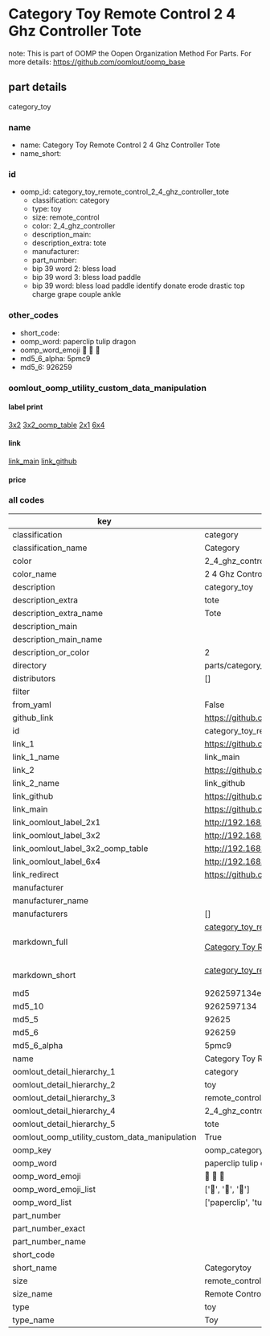 # Category Toy Remote Control 2 4 Ghz Controller Tote  

note: This is part of OOMP the Oopen Organization Method For Parts. For more details: https://github.com/oomlout/oomp_base

##  part details
  



category_toy



### name
* name: Category Toy Remote Control 2 4 Ghz Controller Tote
* name_short: 
### id
* oomp_id: category_toy_remote_control_2_4_ghz_controller_tote
  * classification: category
  * type: toy
  * size: remote_control
  * color: 2_4_ghz_controller
  * description_main: 
  * description_extra: tote
  * manufacturer: 
  * part_number: 
  * bip 39 word 2: bless load
  * bip 39 word 3: bless load paddle
  * bip 39 word: bless load paddle identify donate erode drastic top charge grape couple ankle

### other_codes
* short_code: 
* oomp_word: paperclip tulip dragon
* oomp_word_emoji :paperclip: :tulip: :dragon:
* md5_6_alpha: 5pmc9
* md5_6: 926259






### oomlout_oomp_utility_custom_data_manipulation
#### label print
[3x2](http://192.168.1.245:1112/?label=oomp%205pmc9)
[3x2_oomp_table](http://192.168.1.108:1112/?label=oomp%205pmc9)
[2x1](http://192.168.1.242:1112/?label=oomp%205pmc9)
[6x4](http://192.168.1.55:1112/?label=oomp%205pmc9)    

#### link

[link_main](https://github.com/oomlout/oomlout_oomp_version_1_messy/tree/main/parts/category_toy_remote_control_2_4_ghz_controller_tote) [link_github](https://github.com/oomlout/oomlout_oomp_version_1_messy/tree/main/parts/category_toy_remote_control_2_4_ghz_controller_tote)                             

#### price







### all codes 
| key | value |  
| --- | --- |  
| classification | category |  
| classification_name | Category |  
| color | 2_4_ghz_controller |  
| color_name | 2 4 Ghz Controller |  
| description | category_toy |  
| description_extra | tote |  
| description_extra_name | Tote |  
| description_main |  |  
| description_main_name |  |  
| description_or_color | 2  |  
| directory | parts/category_toy_remote_control_2_4_ghz_controller_tote |  
| distributors | [] |  
| filter |  |  
| from_yaml | False |  
| github_link | https://github.com/oomlout/oomlout_oomp_part_src/tree/main/parts/category_toy_remote_control_2_4_ghz_controller_tote |  
| id | category_toy_remote_control_2_4_ghz_controller_tote |  
| link_1 | https://github.com/oomlout/oomlout_oomp_version_1_messy/tree/main/parts/category_toy_remote_control_2_4_ghz_controller_tote |  
| link_1_name | link_main |  
| link_2 | https://github.com/oomlout/oomlout_oomp_version_1_messy/tree/main/parts/category_toy_remote_control_2_4_ghz_controller_tote |  
| link_2_name | link_github |  
| link_github | https://github.com/oomlout/oomlout_oomp_version_1_messy/tree/main/parts/category_toy_remote_control_2_4_ghz_controller_tote |  
| link_main | https://github.com/oomlout/oomlout_oomp_version_1_messy/tree/main/parts/category_toy_remote_control_2_4_ghz_controller_tote |  
| link_oomlout_label_2x1 | http://192.168.1.242:1112/?label=oomp%205pmc9 |  
| link_oomlout_label_3x2 | http://192.168.1.245:1112/?label=oomp%205pmc9 |  
| link_oomlout_label_3x2_oomp_table | http://192.168.1.108:1112/?label=oomp%205pmc9 |  
| link_oomlout_label_6x4 | http://192.168.1.55:1112/?label=oomp%205pmc9 |  
| link_redirect | https://github.com/oomlout/oomlout_oomp_version_1_messy/tree/main/parts/category_toy_remote_control_2_4_ghz_controller_tote |  
| manufacturer |  |  
| manufacturer_name |  |  
| manufacturers | [] |  
| markdown_full | [category_toy_remote_control_2_4_ghz_controller_tote](none)<br>[](none)<br>[Category Toy Remote Control 2 4 Ghz Controller Tote](none)<br><br> |  
| markdown_short | [category_toy_remote_control_2_4_ghz_controller_tote](none)<br><br> |  
| md5 | 9262597134e4e849322087093da0b8bd |  
| md5_10 | 9262597134 |  
| md5_5 | 92625 |  
| md5_6 | 926259 |  
| md5_6_alpha | 5pmc9 |  
| name | Category Toy Remote Control 2 4 Ghz Controller Tote |  
| oomlout_detail_hierarchy_1 | category |  
| oomlout_detail_hierarchy_2 | toy |  
| oomlout_detail_hierarchy_3 | remote_control |  
| oomlout_detail_hierarchy_4 | 2_4_ghz_controller |  
| oomlout_detail_hierarchy_5 | tote |  
| oomlout_oomp_utility_custom_data_manipulation | True |  
| oomp_key | oomp_category_toy_remote_control_2_4_ghz_controller_tote |  
| oomp_word | paperclip tulip dragon |  
| oomp_word_emoji | :paperclip: :tulip: :dragon: |  
| oomp_word_emoji_list | [':paperclip:', ':tulip:', ':dragon:'] |  
| oomp_word_list | ['paperclip', 'tulip', 'dragon'] |  
| part_number |  |  
| part_number_exact |  |  
| part_number_name |  |  
| short_code |  |  
| short_name | Categorytoy |  
| size | remote_control |  
| size_name | Remote Control |  
| type | toy |  
| type_name | Toy |  
